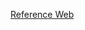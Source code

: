 [Reference Web](https://plugins.miniorange.com/rest-api-authentication-using-discord-as-oauth-provider)

